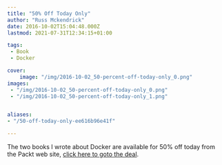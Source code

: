 ```yaml
---
title: "50% Off Today Only"
author: "Russ Mckendrick"
date: 2016-10-02T15:04:48.000Z
lastmod: 2021-07-31T12:34:15+01:00

tags:
 - Book
 - Docker

cover:
    image: "/img/2016-10-02_50-percent-off-today-only_0.png" 
images:
 - "/img/2016-10-02_50-percent-off-today-only_0.png"
 - "/img/2016-10-02_50-percent-off-today-only_1.png"


aliases:
- "/50-off-today-only-ee616b96e41f"

---
```


The two books I wrote about Docker are available for 50% off today from the Packt web site, [click here to goto the deal](http://us11.campaign-archive2.com/?u=693897ba2220b83ddb807103a&id=1a7e0389f3&e=fe61c34069).

